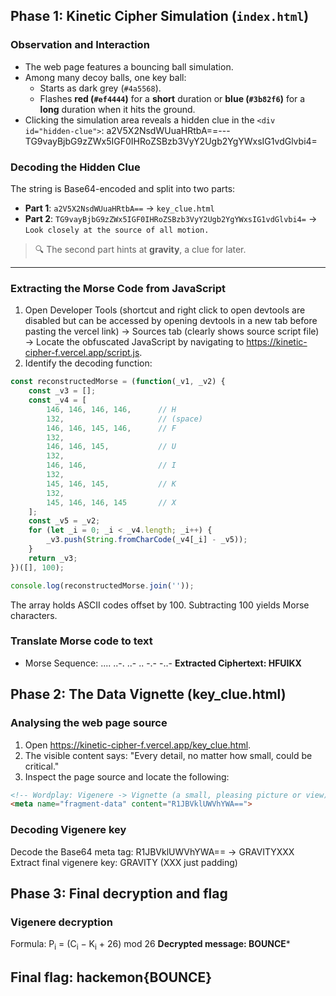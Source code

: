 ## Phase 1: Kinetic Cipher Simulation (`index.html`)

### Observation and Interaction
- The web page features a bouncing ball simulation.
- Among many decoy balls, one key ball:
  - Starts as dark grey (`#4a5568`).
  - Flashes **red (`#ef4444`)** for a **short** duration or **blue (`#3b82f6`)** for a **long** duration when it hits the ground.
- Clicking the simulation area reveals a hidden clue in the `<div id="hidden-clue">`:
  a2V5X2NsdWUuaHRtbA==---TG9vayBjbG9zZWx5IGF0IHRoZSBzb3VyY2Ugb2YgYWxsIG1vdGlvbi4=

### Decoding the Hidden Clue
The string is Base64-encoded and split into two parts:

- **Part 1**: `a2V5X2NsdWUuaHRtbA==` → `key_clue.html`
- **Part 2**: `TG9vayBjbG9zZWx5IGF0IHRoZSBzb3VyY2Ugb2YgYWxsIG1vdGlvbi4=` → `Look closely at the source of all motion.`

> 🔍 The second part hints at **gravity**, a clue for later.

---

### Extracting the Morse Code from JavaScript
1. Open Developer Tools (shortcut and right click to open devtools are disabled but can be accessed by opening devtools in a new tab before pasting the vercel link) → Sources tab (clearly shows source script file) → Locate the obfuscated JavaScript by navigating to https://kinetic-cipher-f.vercel.app/script.js.
2. Identify the decoding function:

```js
const reconstructedMorse = (function(_v1, _v2) {
    const _v3 = [];
    const _v4 = [
        146, 146, 146, 146,      // H
        132,                     // (space)
        146, 146, 145, 146,      // F
        132,
        146, 146, 145,           // U
        132,
        146, 146,                // I
        132,
        145, 146, 145,           // K
        132,
        145, 146, 146, 145       // X
    ];
    const _v5 = _v2;
    for (let _i = 0; _i < _v4.length; _i++) {
        _v3.push(String.fromCharCode(_v4[_i] - _v5));
    }
    return _v3;
})([], 100);

console.log(reconstructedMorse.join(''));
```
The array holds ASCII codes offset by 100. Subtracting 100 yields Morse characters.
### Translate Morse code to text
- Morse Sequence:
  .... ..-. ..- .. -.- -..-
**Extracted Ciphertext: HFUIKX**
## Phase 2: The Data Vignette (key_clue.html)
### Analysing the web page source
1. Open https://kinetic-cipher-f.vercel.app/key_clue.html.
2. The visible content says:
"Every detail, no matter how small, could be critical."
3. Inspect the page source and locate the following:
```html
<!-- Wordplay: Vigenere -> Vignette (a small, pleasing picture or view) -->
<meta name="fragment-data" content="R1JBVklUWVhYWA==">
```
### Decoding Vigenere key
Decode the Base64 meta tag:
R1JBVklUWVhYWA== → GRAVITYXXX
Extract final vigenere key: GRAVITY (XXX just padding)
## Phase 3: Final decryption and flag
### Vigenere decryption
Formula: P<sub>i</sub> = (C<sub>i</sub> − K<sub>i</sub> + 26) mod 26
**Decrypted message: BOUNCE***
## Final flag: hackemon{BOUNCE}



